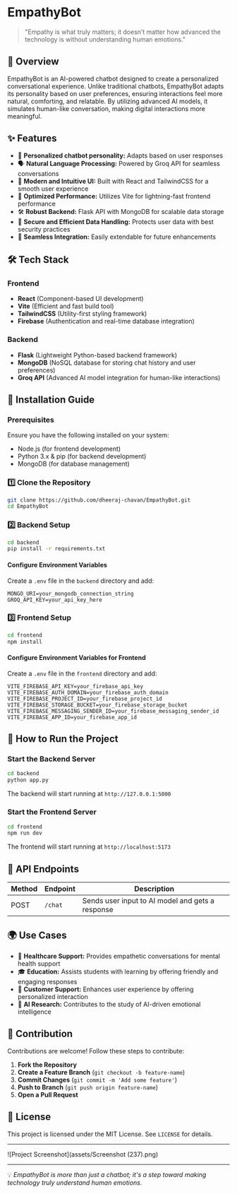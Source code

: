 # EmpathyBot

> "Empathy is what truly matters; it doesn’t matter how advanced the technology is without understanding human emotions."

## 📌 Overview
EmpathyBot is an AI-powered chatbot designed to create a personalized conversational experience. Unlike traditional chatbots, EmpathyBot adapts its personality based on user preferences, ensuring interactions feel more natural, comforting, and relatable. By utilizing advanced AI models, it simulates human-like conversation, making digital interactions more meaningful.

## ✨ Features
- 🌟 **Personalized chatbot personality:** Adapts based on user responses
- 🗣️ **Natural Language Processing:** Powered by Groq API for seamless conversations
- 🎨 **Modern and Intuitive UI:** Built with React and TailwindCSS for a smooth user experience
- 🚀 **Optimized Performance:** Utilizes Vite for lightning-fast frontend performance
- 🛠️ **Robust Backend:** Flask API with MongoDB for scalable data storage
- 🔐 **Secure and Efficient Data Handling:** Protects user data with best security practices
- 🔄 **Seamless Integration:** Easily extendable for future enhancements

## 🛠 Tech Stack
### Frontend
- **React** (Component-based UI development)
- **Vite** (Efficient and fast build tool)
- **TailwindCSS** (Utility-first styling framework)
- **Firebase** (Authentication and real-time database integration)

### Backend
- **Flask** (Lightweight Python-based backend framework)
- **MongoDB** (NoSQL database for storing chat history and user preferences)
- **Groq API** (Advanced AI model integration for human-like interactions)

## 🚀 Installation Guide

### Prerequisites
Ensure you have the following installed on your system:
- Node.js (for frontend development)
- Python 3.x & pip (for backend development)
- MongoDB (for database management)

### 1️⃣ Clone the Repository
```sh
git clone https://github.com/dheeraj-chavan/EmpathyBot.git
cd EmpathyBot
```

### 2️⃣ Backend Setup
```sh
cd backend
pip install -r requirements.txt
```

#### Configure Environment Variables
Create a `.env` file in the `backend` directory and add:
```
MONGO_URI=your_mongodb_connection_string
GROQ_API_KEY=your_api_key_here
```

### 3️⃣ Frontend Setup
```sh
cd frontend
npm install
```

#### Configure Environment Variables for Frontend
Create a `.env` file in the `frontend` directory and add:
```
VITE_FIREBASE_API_KEY=your_firebase_api_key
VITE_FIREBASE_AUTH_DOMAIN=your_firebase_auth_domain
VITE_FIREBASE_PROJECT_ID=your_firebase_project_id
VITE_FIREBASE_STORAGE_BUCKET=your_firebase_storage_bucket
VITE_FIREBASE_MESSAGING_SENDER_ID=your_firebase_messaging_sender_id
VITE_FIREBASE_APP_ID=your_firebase_app_id
```

## 🎯 How to Run the Project

### Start the Backend Server
```sh
cd backend
python app.py
```
The backend will start running at `http://127.0.0.1:5000`

### Start the Frontend Server
```sh
cd frontend
npm run dev
```
The frontend will start running at `http://localhost:5173`

## 📡 API Endpoints
| Method | Endpoint | Description |
|--------|------------|--------------|
| POST | `/chat` | Sends user input to AI model and gets a response |

## 🌍 Use Cases
- 🏥 **Healthcare Support:** Provides empathetic conversations for mental health support
- 🎓 **Education:** Assists students with learning by offering friendly and engaging responses
- 💬 **Customer Support:** Enhances user experience by offering personalized interaction
- 🧠 **AI Research:** Contributes to the study of AI-driven emotional intelligence

## 🤝 Contribution
Contributions are welcome! Follow these steps to contribute:
1. **Fork the Repository**
2. **Create a Feature Branch** (`git checkout -b feature-name`)
3. **Commit Changes** (`git commit -m 'Add some feature'`)
4. **Push to Branch** (`git push origin feature-name`)
5. **Open a Pull Request**

## 📜 License
This project is licensed under the MIT License. See `LICENSE` for details.

---
![Project Screenshot](assets/Screenshot (237).png)

---
💡 *EmpathyBot is more than just a chatbot; it's a step toward making technology truly understand human emotions.*

